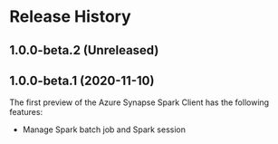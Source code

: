 # Release History

## 1.0.0-beta.2 (Unreleased)

## 1.0.0-beta.1 (2020-11-10)

The first preview of the Azure Synapse Spark Client has the following features:

- Manage Spark batch job and Spark session
